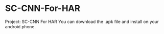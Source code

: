 # SC-CNN-For-HAR
Project: SC-CNN For HAR
You can download the .apk file and install on your android phone.
